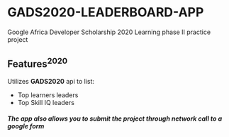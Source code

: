 # GADS2020-LEADERBOARD-APP
<p>Google Africa Developer Scholarship 2020 Learning phase II practice project</p>
<h2>Features<sup>2020</sup></h2>
<p>Utilizes <strong>GADS2020</strong> api to list:</p>
 <ul>
  <li>Top learners leaders</li>
  <li>Top Skill IQ leaders</li>
 </ul>
 <h5>The app also allows you to submit the project through network call to a <strong>google form</strong></h5>
 
